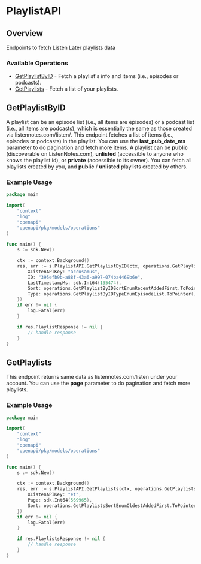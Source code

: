 # PlaylistAPI

## Overview

Endpoints to fetch Listen Later playlists data

### Available Operations

* [GetPlaylistByID](#getplaylistbyid) - Fetch a playlist's info and items (i.e., episodes or podcasts).
* [GetPlaylists](#getplaylists) - Fetch a list of your playlists.

## GetPlaylistByID

A playlist can be an episode list (i.e., all items are episodes) or a podcast list (i.e., all items are podcasts),
which is essentially the same as those created via listennotes.com/listen/.
This endpoint fetches a list of items (i.e., episodes or podcasts) in the playlist.
You can use the **last_pub_date_ms** parameter to do pagination and fetch more items.
A playlist can be **public** (discoverable on ListenNotes.com),
**unlisted** (accessible to anyone who knows the playlist id),
or **private** (accessible to its owner).
You can fetch all playlists created by you, and **public** / **unlisted** playlists created by others.


### Example Usage

```go
package main

import(
	"context"
	"log"
	"openapi"
	"openapi/pkg/models/operations"
)

func main() {
    s := sdk.New()

    ctx := context.Background()
    res, err := s.PlaylistAPI.GetPlaylistByID(ctx, operations.GetPlaylistByIDRequest{
        XListenAPIKey: "accusamus",
        ID: "395efb9b-a88f-43a6-a997-074ba4469b6e",
        LastTimestampMs: sdk.Int64(135474),
        Sort: operations.GetPlaylistByIDSortEnumRecentAddedFirst.ToPointer(),
        Type: operations.GetPlaylistByIDTypeEnumEpisodeList.ToPointer(),
    })
    if err != nil {
        log.Fatal(err)
    }

    if res.PlaylistResponse != nil {
        // handle response
    }
}
```

## GetPlaylists

This endpoint returns same data as listennotes.com/listen under your account.
You can use the **page** parameter to do pagination and fetch more playlists.


### Example Usage

```go
package main

import(
	"context"
	"log"
	"openapi"
	"openapi/pkg/models/operations"
)

func main() {
    s := sdk.New()

    ctx := context.Background()
    res, err := s.PlaylistAPI.GetPlaylists(ctx, operations.GetPlaylistsRequest{
        XListenAPIKey: "et",
        Page: sdk.Int64(569965),
        Sort: operations.GetPlaylistsSortEnumOldestAddedFirst.ToPointer(),
    })
    if err != nil {
        log.Fatal(err)
    }

    if res.PlaylistsResponse != nil {
        // handle response
    }
}
```
